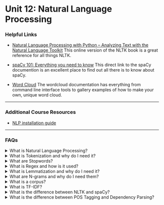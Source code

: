 # Unit 12: Natural Language Processing

### Helpful Links

* [Natural Language Processing with Python – Analyzing Text with the Natural Language Toolkit](https://www.nltk.org/book/) This online version of the NLTK book is a great reference for all things NLTK.

* [spaCy 101: Everything you need to know](https://spacy.io/usage/spacy-101) This direct link to the spaCy documention is an excellent place to find out all there is to know about spaCy.

* [Word Cloud](https://amueller.github.io/word_cloud/) The wordcloud documentation has everything from command line interface tools to gallery examples of how to make your own, unique word cloud.

---

### Additional Course Resources

* [NLP installation guide](nlp-env-install-guide.md)

---

### FAQs

<details>
<summary>What is Natural Language Processing?</summary><br>

Natural language processing is a field focused on the goal of having computers interact with (understand and generate) natural (human) language.

Examples include:
* A spell Checker.

* Talking to digital assistants such as Alexa, Siri or Google Assistant.

* Voice-to-text on mobile devices.

Computer language is very specific; its unambigous, literal, methodical and mathematical. Human language is quite the opposite * Words can share multiple meanings when used in different contexts, despite being spelled the same or sounding the same.

When translating words between languages, direct word-for-word translation will often sound nonsensical because the order of the words and cultural idioms vary. Even different dialects of the same language can have words or sayings that mean different things depending on your geography.

NLP allows us process human language and text so that it can be used in machine learning and software applications.

</details>
<details>
<summary>What is Tokenization and why do I need it?</summary><br>

Tokenization is the process of breaking apart language into smaller pieces. A document of text could be tokenized into sentences, the sentences could be tokenized into words or phrases, or a word could be tokenized into characters. Tokens can then be counted, grouped, sorted, and further processed to help us better understand the content of the text. A simple example of tokenization is using Python's `.split()` function to split a sentence into a list of words using the whitespace as a delimiter.

<blockquote>
<details><summary>Word Tokenization</summary><Br>

In the following example we'll use `.split()` and the a space delimiter to tokenize our sentence:

![Mando](Images/Mando_split.PNG)

This method works ok, but NLP can become much trickier than breaking down a sentence on a single delimiter. You might need to write code that breaks down an entire text into whole phrases on multiple delimiters. Because of this, we can use the Natural Language ToolKit (NLTK) platform to perform our tokenizing. NLTK provides libraries and tools that help with NLP tasks such as text processing. Let's tokenize the same sentence using NLTK's tokenizer, `word_tokenizer()`:

![Mando1](Images/Mando_tokens.PNG)

This method allows us to separate out the puncuation in addition to the words and can be combined with regex to be even more detailed. It is a more concise delivery of the intended outcome.
</details>
<details><summary>Sentence Tokenization</summary><br>

In NLP words are not the only items tokenized. In the following example we'll tokenize a short text into sentences. First we use `.split()` and the period delimiter:

![Mando3](Images/Mando_sent_split.PNG)

This works ok, but we get more concise results using NLTK's `sent_tokenizer()`:

![Mando4](Images/Mando_sent_tokens.PNG)

</details>
</blockquote><br>
</details>

<details>
<summary>What are Stopwords?</summary><br>

Stopwords are considered words that hold no relevance to the outcome. In the English language words like, _is_, _the_, and  _it_ are considered extraneous. They are words that are used in proper grammar but they hold no bearing on the meaning of the sentence. As part of preprocessing or cleaning data for NLP, its important to remove these words so that unnecessary bias doesn't weigh our model down. NLTK has built-in lists of stopwords in multiple languages and provides methods for extracting these words simply.
<blockquote>
<details><summary>Examples of Stopwords:</summary><br>

We can view the built-in list of English stopwords like this:

![stopwords_english](Images/stopwords_english.PNG)

Similarly, you can invoke other languages. For example, here we look at French stopwords:

![stopwords_french](Images/stopwords_french.PNG)
</details>
<details><summary>Usage:</summary><br>

Once we have our stopwords we can remove them using a for loop. First we store our stopwords in a variable:

```python
sw = set(stopwords.words('english'))
```
We can then run a for loop with this list to remove the stopwords:

![mando_stopwords](Images/Mando_sw.PNG)

</details>
<details><summary>Custom Stopwords:</summary><br>

In certain cases we may have additional words we need to remove. Let's suppose that the words `yoda` and `mandalorian` are not necessary for our NLP work and we wish to add them to our stopwords. We can add these words to our stopwords list as follows:

```python
sw = set(stopwords.words('english'))
updated_sw = sw.union({'yoda', 'mandalorian'})
```
We can then run a for loop with this new list to remove the stopwords which now include `yoda` and `mandalorian`. As you can see in our output, this was successful:

![mando_stopwords](Images/Mando_new_sw.PNG)
</details>
</blockquote><br>
</details>

<details>
<summary>What is Regex and how is it used?</summary><br>

<blockquote>
<details>
<summary>What it is:</summary><br>

Regex stands for *regular expression* and it allows us to search for text using very specific patterns. It can be intimidating at first glance, but it's well worth the little study and persistance required to conquer it, especially in cases of NLP usage. Consider using the find and replace option in your Word processor * it works great for finding specific text, but what if your query is more complex?  Perhaps you are looking for someone's name, and you can only remember that the last name ends with *b*. Regex lets you find that!

</details>

<details>
<summary>How it's used:</summary><br>

Before we tokenize, we apply regex. This gives us clean token data. Let's apply regex to our mando sentence: *The Mandalorian has rescued baby Yoda. I do not care if he is not the real Yoda. I am still calling him that.*

First we import the `re` python module, and compile with the pattern we are searching for. In this case we are searching for any character that is not a letter. The `^` symbol indicates *not*. `A-Z` and `a-z` indicate any upper or lower case letter, and the empty `space` at the end indicates a `space`. When we compile using `^A-Za-Z `, we are looking for any character that is not an upper or lower case letter, or a space. We then use `.sub` to substitute something new in the place of any matches. In the example below we are substituting `''` for any matches, which results in the deletion of that character:

<img src='Images/mando_regex1.PNG' width=700>

Then we can tokenize our sentence, leaving us with clean token data that has no non-alphanumeric characters:

<img src='Images/mando_regex2.PNG' width=600>

</details>

<details>
<summary>How to learn more:</summary><br>

Here are some great resources to get you started:

* For a gentle introduction from Python click [here.](https://docs.python.org/3/howto/regex.html#regex-howto)

* For an intro with practice prompts, try [this *Google for Education* module.](https://developers.google.com/edu/python/regular-expressions)

* For a quick glance cheat sheet click [here.](https://www.debuggex.com/cheatsheet/regex/python)

* For hands-on practice click [here](http://play.inginf.units.it/#/) or [here.](https://www.hackerrank.com/domains/regex)

</details>
</blockquote><br>

</details>

<details>
<summary>What is Lemmatization and why do I need it?</summary><br>

Lemmatization is the process of decomposing a word to its root, for example the lemmatized word *busiest* would be *busy*. NLTK provides in-built functionality for this process. The default for this function is to convert plural nouns to singular, but verbs and adjectives can also be converted. To use the function, we import the module and instantiate the object as follows:

```python
from nltk.stem import WordNetLemmatizer
lemmatizer = WordNetLemmatizer()
```

We can then call on the function by using the method `.lemmatize()`. In the following example we will lemmatize the sentence:  *'Of all babies in the many worlds in all the galaxies that make our universe, baby yoda rules all hearts as cutest'*. The tokenized form of this sentence is as follows:
```python
['babies',
 'many',
 'worlds',
 'galaxies',
 'make',
 'universe',
 ',',
 'baby',
 'yoda',
 'rules',
 'hearts',
 'cutest']
```
To properly lemmatize the `baby_yoda` object:

```python
from nltk.stem import WordNetLemmatizer
lemmatizer = WordNetLemmatizer()

result = []
for word in baby_yoda:
    word = lemmatizer.lemmatize(word)
    result.append(word)
```
You can see in the following image, that compared to the original output, the new output has converted all plural words to singular:

<img src = 'Images/lemmatize_baby_Yoda.png' width = 400>

A more concise way to generate this new list is with a list comprehension. The results are the same:

```python
from nltk.stem import WordNetLemmatizer
lemmatizer = WordNetLemmatizer()

result = [lemmatizer.lemmatize(word) for word in baby_yoda]
```
</details>

<details>
<summary>What are N-grams and why do I need them?</summary><br>

<blockquote>
<details>
<summary>What they are:</summary><br>

Ngrams are word groupings that are grouped by **N** number of words. For example, let's use our original mando sentence: *The mandalorian has rescued baby Yoda.* If we grouped this sentence into bigrams (groups of 2 words), the division would be:

*The mandalorian*,<br>
*mandalorian has*,<br>
*has rescued*,<br>
*rescued baby*,<br>
*baby Yoda.*<br>
</details>
<details>
<summary>How to find them programmatically:</summary><br>

To get the ngram count of a text using NLTK, we must first tokenize our text using `word_tokenizer`:

Input:
```python
from nltk.tokenize import word_tokenize

mando = 'The mandalorian has rescued baby Yoda.'
mando = word_tokenize(mando)
print(mando)
```

Output:
```python
['The', 'mandalorian', 'has', 'rescued', 'baby', 'Yoda', '.']
```

We can then use NLTK to work with ngrams as follows:

Input:
```python
from nltk.util import ngrams
from collections import Counter

Counter(ngrams(mando, n=2))
```
Output:
```python
Counter({('The', 'mandalorian'): 1,
         ('mandalorian', 'has'): 1,
         ('has', 'rescued'): 1,
         ('rescued', 'baby'): 1,
         ('baby', 'Yoda'): 1,
         ('Yoda', '.'): 1})
```

The output is a dictionary of values that hold our two word combinations and the number of times those two words appear together.
</details>
<details>
<summary>Why they're important:</summary><br>

Ngrams help computers to understand the context of language. As humans, we can break apart a sentence quickly to grasp the meaning behind it. For an example, let's use the following sentence: *Let's hammer out the details of our trip*. The bigrams for the sentence are:

*Let's hammer*,<br>
*hammer out*,<br>
*out the*<br>
*the details*,<br>
*details of*,<br>
*of our*<br>
*our trip.*<br>

By using the words before and after other words, the computer gains a better understanding of context. The word *hammer* in this instance has bigrams of *Let's hammer* and *hammer out*. The words *Let's* and *out* gives context that *hammer* in this instance is being used as a verb.

If instead our sentence were *I need the hammer*, then having the word *the* preceding the word *hammer* will give the context that hammer in this case is a noun, thus an entirely different context.

</details>
</blockquote><br>

</details>

<details>
<summary>What is a corpus?</summary><br>

A corpus is a collection of writings, typically involving NLP. It can be thought of as a dataset that is specific to NLP tasks. Corpora are vital for NLP, because effective NLP requires large quantities of text based data that include as many words as possible. The larger the corpus (dataset), the more likely low frequency words are to be included in the text.

There are numerous well known corpora used in NLP, some are general for language based applications, and some are more specialized for task specific applications. For example, when working on sentiment analysis projects, you could use the IMDB Reviews or Yelp Reviews corpora.

For more info on corpora, how they work in NLP and where you can find corpora to use in your own projects click [here.](https://devopedia.org/text-corpus-for-nlp)

</details>

<details>
<summary>What is TF-IDF?</summary><br>

Term Frequency * Inverse Document Frequency, or TF-IDF for short, measures the relevance of a word in the document. It is calculated by combining the Term Frequency (TF) and the Inverse Document Frequency (IDF) to get a weighted value.

Term frequency (TF) is the count of the word in a document of the corpus. Inverse document frequency (IDF) is the number of documents the word appears in throughout the corpus. An increase in TF will make the TF-IDF score go higher, because the more often a word is counted, it can be considered to be more relevant. An increase in IDF will make the TF-IDF score go lower, because the more often a word appears throughout all the documents, it is considered more common and irrevelant.

The calculated value of TF-IDF is a number from 0 to 1. When the score approaches 0, the word is considered more common. When the score approaches 1, the word is considered more unique (relevant).
<blockquote>

For example:

If the word *Yoda* appears 500 times in my 10,000 word document then the TF is high:  `500 / 10,000 = 0.05`.

If I have 10,000 documents and *Yoda* only appears in 10 of them, then IDF is low: `LOG(10,000 / 10) = 3`

In this example, the TF-IDF is: `0.05 / 3 = 0.0167`.

This is most certainly a number approaching 0, and would imply a unique, or relevant word. In this example, because *Yoda* appears frequently throughout the document, but not frequently throughout the set of documents, the TF-IDF is high.

</blockquote><br>
</details>

<details>
<summary>What is the difference between NLTK and spaCy?</summary><br>

The primary difference between NLTK and spaCy is that NLTK uses a rule-based approach and spaCy uses a statistical-based approach.

With a rule-based approach, the model deterministically draws conclusions from the text using the rules of the selected language. With NLTK, the word *sick* is negative based on rules that dictate that relationship. With a statistical approach, machine learning can be used to make decisions using the context of the text. SpaCy might notice that the word *sick* is used in a context that implies a positive relationship, for example *That steak was grilled to perfection! It was sick!*

Additionally, NLTK was built with research and education in mind. It's a great resource for exploring your text data and conducting analyses, however all data is represented as strings which can make it more difficult to work with on a larger scale. SpaCy was built with production performance in mind and tends to be faster thank NLTK. All data with SpaCy is represented as objects and more task based functionality is provided.

</details>
<details>
<summary>What is the difference between POS Tagging and Dependency Parsing?</summary><br>

Part of speech tagging (POS tagging) is the process of labeling each word or token in a sentence as its part of speech (noun, verb, adjective), while dependency parsing takes those words and determines the relationships between each. Dependency parsing is the step that comes after POS tagging.

If we were to POS tag and depedency parse the following sentence:
`'The mandalorian has saved baby Yoda'`, the results would look like:
<img src='Images/mando_dependencies.PNG' width = 900>

</details>
